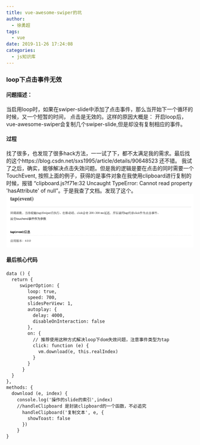 ```yaml
---
title: vue-awesome-swiper的坑
author:
  - 徐勇超
tags:
  - vue
date: 2019-11-26 17:24:08
categories:
  - js知识库
---
```


### loop下点击事件无效
#### 问题描述： 
  当启用loop时，如果在swiper-slide中添加了点击事件，那么当开始下一个循环的时候，又一个短暂的时间， 点击是无效的。这样的原因大概是： 开启loop后，vue-awesome-swiper会复制几个swiper-slide,但是却没有复制相应的事件。
#### 过程
  找了很多，也发现了很多hack方法，一一试了下，都不太满足我的需求。最后找的这个https://blog.csdn.net/sxs1995/article/details/90648523 还不错。
我试了之后，确实，能够解决点击失效问题。但是我的逻辑是要在点击的同时需要一个TouchEvent, 按照上面的例子，获得的是事件对象在我使用clipboard进行复制的时候，报错 “clipboard.js?f71e:32 Uncaught TypeError: Cannot read property 'hasAttribute' of null”。于是我查了文档。发现了这个。
![[lifecycle](https://www.swiper.com.cn/api/event/226.html)](vue-awesome-swiper的坑/QQ20191126-173814@2x.png)

<!-- more -->

#### 最后核心代码
```
data () {
  return {
     swiperOption: {
        loop: true,
        speed: 700,
        slidesPerView: 1,
        autoplay: {
          delay: 4000,
          disableOnInteraction: false
        },
        on: {
          // 推荐使用这种方式解决loop下dom失效问题，注意事件类型为tap
          click: function (e) {
            vm.download(e, this.realIndex)
          }
        }
      }
  }
},
methods: {
  download (e, index) {
    console.log('操作的slide的索引',index)
    //handleClipboard 是封装clipboard的一个函数，不必追究
      handleClipboard('复制文本', e, {
        showToast: false
      })
    }
}
```